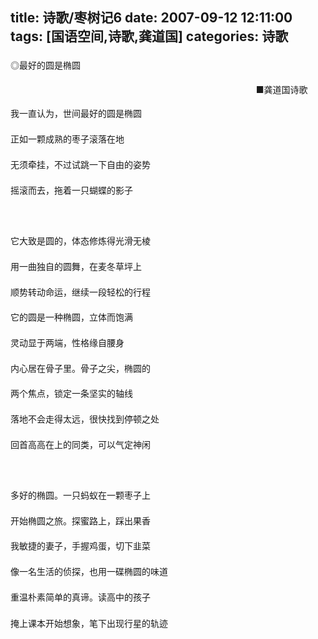title: 诗歌/枣树记6
date: 2007-09-12 12:11:00
tags: [国语空间,诗歌,龚道国]
categories: 诗歌
---
 <p style="Line-HeiGHT: 22pt; MArGin-riGHT: 21.4pt; mso-line-height-rule: exactly"> ◎最好的圆是椭圆</p> 
 <p style="TexT-ALiGn: right; MArGin-riGHT: 21.4pt">■龚道国诗歌</p> 
 <p style="Line-HeiGHT: 22pt; MArGin-riGHT: 21.4pt; mso-line-height-rule: exactly">   我一直认为，世间最好的圆是椭圆</p> 
<!-- more --><p style="Line-HeiGHT: 20pt; MArGin-riGHT: 21.4pt; mso-line-height-rule: exactly">  正如一颗成熟的枣子滚落在地</p> 
 <p style="Line-HeiGHT: 20pt; MArGin-riGHT: 21.4pt; mso-line-height-rule: exactly">  无须牵挂，不过试跳一下自由的姿势</p> 
 <p style="Line-HeiGHT: 20pt; MArGin-riGHT: 21.4pt; mso-line-height-rule: exactly">  摇滚而去，拖着一只蝴蝶的影子</p> 
 <p style="Line-HeiGHT: 20pt; MArGin-riGHT: 21.4pt; mso-line-height-rule: exactly"> &nbsp;</p> 
 <p style="Line-HeiGHT: 20pt; MArGin-riGHT: 21.4pt; mso-line-height-rule: exactly">  它大致是圆的，体态修炼得光滑无棱</p> 
 <p style="Line-HeiGHT: 20pt; MArGin-riGHT: 21.4pt; mso-line-height-rule: exactly">  用一曲独自的圆舞，在麦冬草坪上</p> 
 <p style="Line-HeiGHT: 20pt; MArGin-riGHT: 21.4pt; mso-line-height-rule: exactly">  顺势转动命运，继续一段轻松的行程</p> 
 <p style="Line-HeiGHT: 20pt; MArGin-riGHT: 21.4pt; mso-line-height-rule: exactly">  它的圆是一种椭圆，立体而饱满</p> 
 <p style="Line-HeiGHT: 20pt; MArGin-riGHT: 21.4pt; mso-line-height-rule: exactly">  灵动显于两端，性格缘自腰身</p> 
 <p style="Line-HeiGHT: 20pt; MArGin-riGHT: 21.4pt; mso-line-height-rule: exactly">  内心居在骨子里。骨子之尖，椭圆的</p> 
 <p style="Line-HeiGHT: 20pt; MArGin-riGHT: 21.4pt; mso-line-height-rule: exactly">  两个焦点，锁定一条坚实的轴线</p> 
 <p style="Line-HeiGHT: 20pt; MArGin-riGHT: 21.4pt; mso-line-height-rule: exactly">  落地不会走得太远，很快找到停顿之处</p> 
 <p style="Line-HeiGHT: 20pt; MArGin-riGHT: 21.4pt; mso-line-height-rule: exactly">  回首高高在上的同类，可以气定神闲</p> 
 <p style="Line-HeiGHT: 20pt; MArGin-riGHT: 21.4pt; mso-line-height-rule: exactly"> &nbsp;</p> 
 <p style="Line-HeiGHT: 20pt; MArGin-riGHT: 21.4pt; mso-line-height-rule: exactly">  多好的椭圆。一只蚂蚁在一颗枣子上</p> 
 <p style="Line-HeiGHT: 20pt; MArGin-riGHT: 21.4pt; mso-line-height-rule: exactly">  开始椭圆之旅。探蜜路上，踩出果香</p> 
 <p style="Line-HeiGHT: 20pt; MArGin-riGHT: 21.4pt; mso-line-height-rule: exactly">  我敏捷的妻子，手握鸡蛋，切下韭菜</p> 
 <p style="Line-HeiGHT: 20pt; MArGin-riGHT: 21.4pt; mso-line-height-rule: exactly">  像一名生活的侦探，也用一碟椭圆的味道</p> 
 <p style="Line-HeiGHT: 20pt; MArGin-riGHT: 21.4pt; mso-line-height-rule: exactly">  重温朴素简单的真谛。读高中的孩子</p> 
 <p style="Line-HeiGHT: 22pt; MArGin-riGHT: 21.4pt; mso-line-height-rule: exactly">  掩上课本开始想象，笔下出现行星的轨迹</p> 
 <p style="Line-HeiGHT: 22pt; MArGin-riGHT: 21.4pt; mso-line-height-rule: exactly"> &nbsp;</p> 
